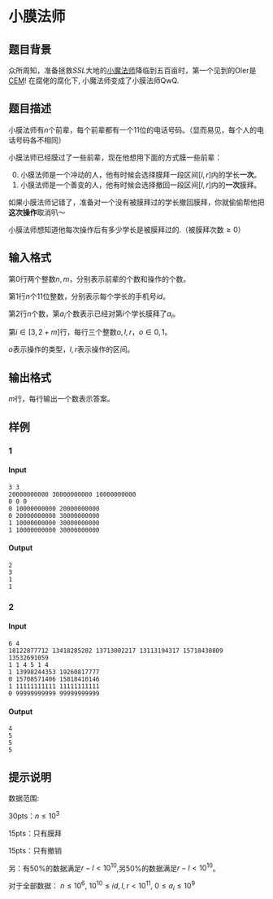 # 小膜法师

## 题目背景

众所周知，准备拯救$SSL$大地的[小魔法师]()降临到五百亩时，第一个见到的OIer是[CEM](https://www.luogu.com.cn/user/30496)! 在腐佬的腐化下, 小魔法师变成了小膜法师QwQ.

## 题目描述

小膜法师有$n$个前辈，每个前辈都有一个$11$位的电话号码。（显而易见，每个人的电话号码各不相同）

小膜法师已经膜过了一些前辈，现在他想用下面的方式膜一些前辈：

0. 小膜法师是一个冲动的人，他有时候会选择膜拜一段区间$[l,r]$内的学长**一次**。
1. 小膜法师是一个善变的人，他有时候会选择撤回一段区间$[l,r]$内的**一次**膜拜。

如果小膜法师记错了，准备对一个没有被膜拜过的学长撤回膜拜，你就偷偷帮他把**这次操作**取消叭～

小膜法师想知道他每次操作后有多少学长是被膜拜过的.（被膜拜次数$\geq0$）

## 输入格式

第$0$行两个整数$n,m$，分别表示前辈的个数和操作的个数。

第$1$行$n$个$11$位整数，分别表示每个学长的手机号$id$。

第$2$行$n$个数，第$a_i$个数表示已经对第$i$个学长膜拜了$a_i$。

第$i \in [3,2+m]$行，每行三个整数$o,l,r$，$o \in {0,1}$。

$o$表示操作的类型，$l,r$表示操作的区间。

## 输出格式

$m$行，每行输出一个数表示答案。

## 样例

### 1

#### Input

```
3 3
20000000000 30000000000 10000000000
0 0 0
0 10000000000 20000000000
0 20000000000 30000000000
1 10000000000 30000000000
1 10000000000 30000000000
```

#### Output

```
2
3
1
1
```

### 2

#### Input

```
6 4
18122877712 13418285202 13713002217 13113194317 15718430809 13532691059
1 1 4 5 1 4
1 13998244353 19260817777
0 15708571406 15818410146
1 11111111111 11111111111
0 99999999999 99999999999
```

#### Output

```
4
5
5
5
```

## 提示说明

数据范围:

30pts：$n \leq 10^3$

15pts：只有膜拜

15pts：只有撤销

另：有50%的数据满足$r-l<10^10$,另50%的数据满足$r-l<10^10$。

对于全部数据： $n \leq 10^6$, $10^{10} \leq id,l,r < 10^{11}$, $0 \leq a_i \leq 10^9$
